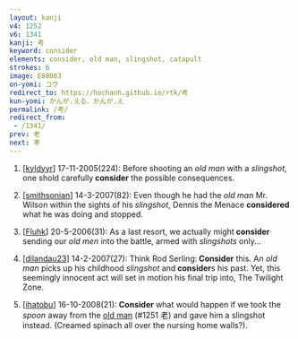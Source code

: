 ```yaml
---
layout: kanji
v4: 1252
v6: 1341
kanji: 考
keyword: consider
elements: consider, old man, slingshot, catapult
strokes: 6
image: E88083
on-yomi: コウ
redirect_to: https://hochanh.github.io/rtk/考
kun-yomi: かんが.える、かんが.え
permalink: /考/
redirect_from:
 - /1341/
prev: 老
next: 孝
---
```


1) [<a href="http://kanji.koohii.com/profile/kyldyyr">kyldyyr</a>] 17-11-2005(224): Before shooting an <em>old man</em> with a <em>slingshot</em>, one shold carefully<strong> consider</strong> the possible consequences.

2) [<a href="http://kanji.koohii.com/profile/smithsonian">smithsonian</a>] 14-3-2007(82): Even though he had the <em>old man</em> Mr. Wilson within the sights of his <em>slingshot</em>, Dennis the Menace <strong>considered</strong> what he was doing and stopped.

3) [<a href="http://kanji.koohii.com/profile/Fluhk">Fluhk</a>] 20-5-2006(31): As a last resort, we actually might<strong> consider</strong> sending our <em>old men</em> into the battle, armed with <em>slingshots</em> only...

4) [<a href="http://kanji.koohii.com/profile/dilandau23">dilandau23</a>] 14-2-2007(27): Think Rod Serling:<strong> Consider</strong> this. An <em>old man</em> picks up his childhood <em>slingshot</em> and<strong> consider</strong>s his past. Yet, this seemingly innocent act will set in motion his final trip into, The Twilight Zone.

5) [<a href="http://kanji.koohii.com/profile/ihatobu">ihatobu</a>] 16-10-2008(21): <strong>Consider</strong> what would happen if we took the <em>spoon</em> away from the <a href="../v4/1251.html">old man</a> (#1251 老) and gave him a slingshot instead. (Creamed spinach all over the nursing home walls?).

